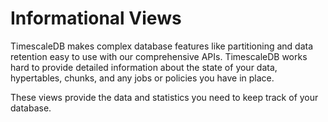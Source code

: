 # Informational Views
TimescaleDB makes complex database features like partitioning and data retention
easy to use with our comprehensive APIs. TimescaleDB works hard to provide
detailed information about the state of your data, hypertables, chunks, and any
jobs or policies you have in place.

These views provide the data and statistics you need to keep track of your
database.
